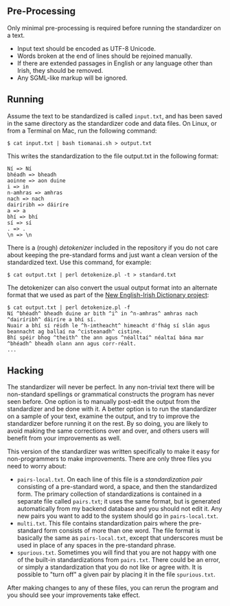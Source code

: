 
Pre-Processing
--------------
Only minimal pre-processing is required before running the standardizer
on a text.

* Input text should be encoded as UTF-8 Unicode.
* Words broken at the end of lines should be rejoined manually.
* If there are extended passages in English or any language other than Irish, they should be removed.
* Any SGML-like markup will be ignored.

Running
-------

Assume the text to be standardized is called `input.txt`, and has been saved in the same directory as the standardizer code and data files.  On Linux, or from a Terminal on Mac, run the following command:

	$ cat input.txt | bash tiomanai.sh > output.txt

This writes the standardization to the file output.txt in the following
format:

	Ní => Ní
	bhéadh => bheadh
	aoinne => aon duine
	i => in
	n-amhras => amhras
	nach => nach
	dairíribh => dáiríre
	a => a
	bhí => bhí
	sí => sí
	. => .
	\n => \n

There is a (rough) _detokenizer_ included in the repository if you
do not care about keeping the pre-standard forms and just want a clean
version of the standardized text.  Use this command, for example:

	$ cat output.txt | perl detokenize.pl -t > standard.txt

The detokenizer can also convert the usual output format into an alternate format that we used as part of the [New English-Irish Dictionary project](http://focloir.ie/):

	$ cat output.txt | perl detokenize.pl -f
	Ní ^bhéadh^ bheadh duine ar bith ^i^ in ^n-amhras^ amhras nach ^dairíribh^ dáiríre a bhí sí.
	Nuair a bhí sí réidh le ^h-imtheacht^ himeacht d'fhág sí slán agus beannacht ag ballaí na ^cisteanadh^ cistine.
	Bhí spéir bhog ^theith^ the ann agus ^néalltaí^ néaltaí bána mar ^bhéadh^ bheadh olann ann agus corr-réalt.
	...

Hacking
-------

The standardizer will never be perfect. In any non-trivial text there will be non-standard spellings or grammatical constructs the program has never seen before.  One option is to manually post-edit the output from the standardizer and be done with it.  A better option is to run the standardizer on a sample of your text, examine the output, and try to improve the standardizer before running it on the rest.  By so doing, you are likely to avoid making the same corrections over and over, and others users will benefit from your improvements as well.

This version of the standardizer was written specifically to make it easy for non-programmers to make improvements.  There are only three files you need to worry about:

* `pairs-local.txt`.  On each line of this file is a _standardization pair_ consisting of a pre-standard word, a space, and then the standardized form.  The primary collection of standardizations is contained in a separate file called `pairs.txt`; it uses the same format, but is generated automatically from my backend database and you should not edit it.  Any new pairs you want to add to the system should go in `pairs-local.txt`.
* `multi.txt`. This file contains standardization pairs where the pre-standard form consists of more than one word.  The file format is basically the same as `pairs-local.txt`, except that underscores must be used in place of any spaces in the pre-standard phrase.
* `spurious.txt`. Sometimes you will find that you are not happy with one of the built-in standardizations from `pairs.txt`. There could be an error, or simply a standardization that you do not like or agree with.  It is possible to "turn off" a given pair by placing it in the file `spurious.txt`.

After making changes to any of these files, you can rerun the program and you should see your improvements take effect.
